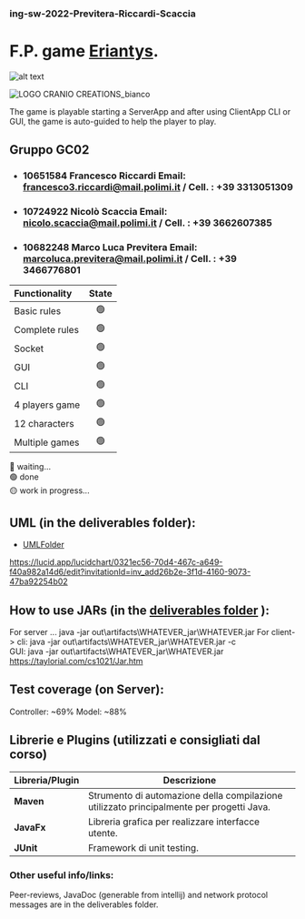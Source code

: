 ### ing-sw-2022-Previtera-Riccardi-Scaccia  

# F.P. game [Eriantys](http://www.craniocreations.it/prodotto/santorini/).

![alt text](src/main/resources/images/eriantys.png)

![LOGO CRANIO CREATIONS_bianco](https://user-images.githubusercontent.com/61878014/175766658-f4e66d89-24ae-4f88-8744-b84a20189bfc.png)
  
The game is playable starting a ServerApp and after using ClientApp CLI or GUI, the game is auto-guided to help the player to play.


## Gruppo GC02

- ###  10651584  Francesco Riccardi Email: <br>francesco3.riccardi@mail.polimi.it / Cell. : +39 3313051309
- ###  10724922  Nicolò Scaccia Email: <br>nicolo.scaccia@mail.polimi.it / Cell. : +39 3662607385
- ###  10682248  Marco Luca Previtera Email: <br>marcoluca.previtera@mail.polimi.it / Cell. : +39 3466776801


| Functionality    |                       State                        |
|:-----------------|:--------------------------------------------------:|
| Basic rules      | 🟢 |
| Complete rules   | 🟢 |
| Socket           | 🟢 |
| GUI              | 🟢 |
| CLI              | 🟢 |
| 4 players game   | 🟢 |
| 12 characters    | 🟢 |
| Multiple games   | 🟢 |


🔴 waiting...  
🟢 done  
🟡 work in progress...  




## UML (in the deliverables folder):
- [UMLFolder](https://github.com/Frenk3D/ing-sw-2022-Previtera-Riccardi-Scaccia/tree/main/deliveries/UMLFolder)

https://lucid.app/lucidchart/0321ec56-70d4-467c-a649-f40a982a14d6/edit?invitationId=inv_add26b2e-3f1d-4160-9073-47ba92254b02

## How to use JARs (in the [deliverables folder](https://github.com/Frenk3D/ing-sw-2022-Previtera-Riccardi-Scaccia/tree/main/deliveries) ):
For server ...  java -jar out\artifacts\WHATEVER_jar\WHATEVER.jar
For client-> cli: java -jar out\artifacts\WHATEVER_jar\WHATEVER.jar  -c   
GUI: java -jar out\artifacts\WHATEVER_jar\WHATEVER.jar
https://taylorial.com/cs1021/Jar.htm

## Test coverage (on Server):
Controller: ~69%
Model: ~88%
  
  
## Librerie e Plugins (utilizzati e consigliati dal corso)
|Libreria/Plugin|Descrizione|
|---------------|-----------|
|__Maven__|Strumento di automazione della compilazione utilizzato principalmente per progetti Java.|
|__JavaFx__|Libreria grafica per realizzare interfacce utente.|
|__JUnit__|Framework di unit testing.|    

### Other useful info/links:
Peer-reviews, JavaDoc (generable from intellij) and network protocol messages are in the deliverables folder.
